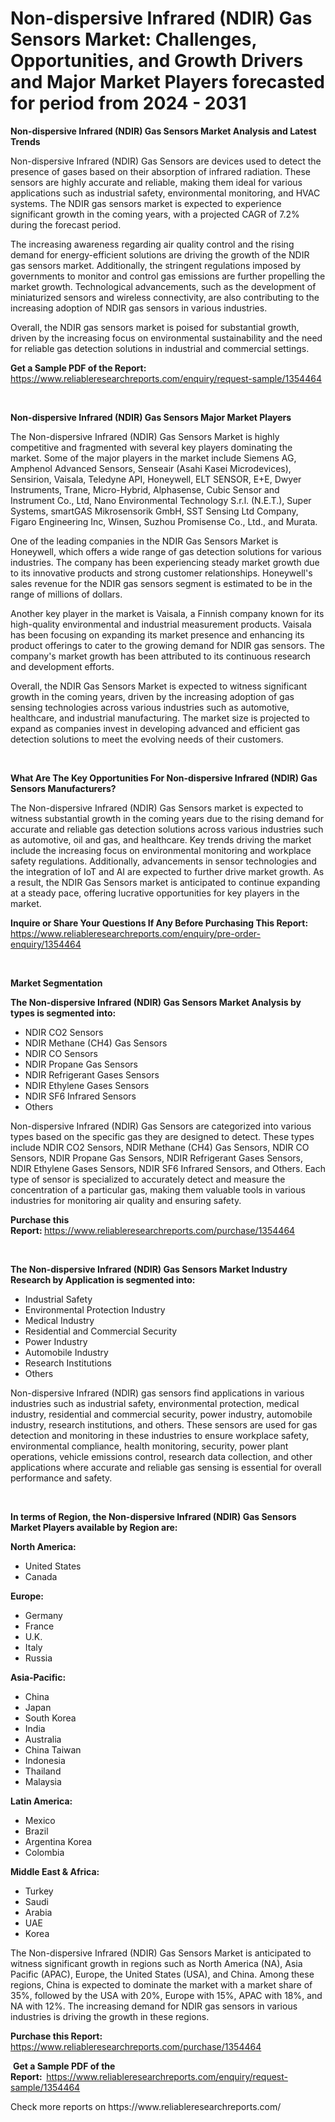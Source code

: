 <p><h1>Non-dispersive Infrared (NDIR) Gas Sensors Market: Challenges, Opportunities, and Growth Drivers and Major Market Players forecasted for period from 2024 - 2031</h1></p><p><strong>Non-dispersive Infrared (NDIR) Gas Sensors Market Analysis and Latest Trends</strong></p>
<p><p>Non-dispersive Infrared (NDIR) Gas Sensors are devices used to detect the presence of gases based on their absorption of infrared radiation. These sensors are highly accurate and reliable, making them ideal for various applications such as industrial safety, environmental monitoring, and HVAC systems. The NDIR gas sensors market is expected to experience significant growth in the coming years, with a projected CAGR of 7.2% during the forecast period.</p><p>The increasing awareness regarding air quality control and the rising demand for energy-efficient solutions are driving the growth of the NDIR gas sensors market. Additionally, the stringent regulations imposed by governments to monitor and control gas emissions are further propelling the market growth. Technological advancements, such as the development of miniaturized sensors and wireless connectivity, are also contributing to the increasing adoption of NDIR gas sensors in various industries.</p><p>Overall, the NDIR gas sensors market is poised for substantial growth, driven by the increasing focus on environmental sustainability and the need for reliable gas detection solutions in industrial and commercial settings.</p></p>
<p><strong>Get a Sample PDF of the Report:&nbsp;</strong> <a href="https://www.reliableresearchreports.com/enquiry/request-sample/1354464">https://www.reliableresearchreports.com/enquiry/request-sample/1354464</a></p>
<p>&nbsp;</p>
<p><strong>Non-dispersive Infrared (NDIR) Gas Sensors Major Market Players</strong></p>
<p><p>The Non-dispersive Infrared (NDIR) Gas Sensors Market is highly competitive and fragmented with several key players dominating the market. Some of the major players in the market include Siemens AG, Amphenol Advanced Sensors, Senseair (Asahi Kasei Microdevices), Sensirion, Vaisala, Teledyne API, Honeywell, ELT SENSOR, E+E, Dwyer Instruments, Trane, Micro-Hybrid, Alphasense, Cubic Sensor and Instrument Co., Ltd, Nano Environmental Technology S.r.l. (N.E.T.), Super Systems, smartGAS Mikrosensorik GmbH, SST Sensing Ltd Company, Figaro Engineering Inc, Winsen, Suzhou Promisense Co., Ltd., and Murata.</p><p>One of the leading companies in the NDIR Gas Sensors Market is Honeywell, which offers a wide range of gas detection solutions for various industries. The company has been experiencing steady market growth due to its innovative products and strong customer relationships. Honeywell's sales revenue for the NDIR gas sensors segment is estimated to be in the range of millions of dollars.</p><p>Another key player in the market is Vaisala, a Finnish company known for its high-quality environmental and industrial measurement products. Vaisala has been focusing on expanding its market presence and enhancing its product offerings to cater to the growing demand for NDIR gas sensors. The company's market growth has been attributed to its continuous research and development efforts.</p><p>Overall, the NDIR Gas Sensors Market is expected to witness significant growth in the coming years, driven by the increasing adoption of gas sensing technologies across various industries such as automotive, healthcare, and industrial manufacturing. The market size is projected to expand as companies invest in developing advanced and efficient gas detection solutions to meet the evolving needs of their customers.</p></p>
<p>&nbsp;</p>
<p><strong>What Are The Key Opportunities For Non-dispersive Infrared (NDIR) Gas Sensors Manufacturers?</strong></p>
<p><p>The Non-dispersive Infrared (NDIR) Gas Sensors market is expected to witness substantial growth in the coming years due to the rising demand for accurate and reliable gas detection solutions across various industries such as automotive, oil and gas, and healthcare. Key trends driving the market include the increasing focus on environmental monitoring and workplace safety regulations. Additionally, advancements in sensor technologies and the integration of IoT and AI are expected to further drive market growth. As a result, the NDIR Gas Sensors market is anticipated to continue expanding at a steady pace, offering lucrative opportunities for key players in the market.</p></p>
<p><strong>Inquire or Share Your Questions If Any Before Purchasing This Report:</strong> <a href="https://www.reliableresearchreports.com/enquiry/pre-order-enquiry/1354464">https://www.reliableresearchreports.com/enquiry/pre-order-enquiry/1354464</a></p>
<p>&nbsp;</p>
<p><strong>Market Segmentation</strong></p>
<p><strong>The Non-dispersive Infrared (NDIR) Gas Sensors Market Analysis by types is segmented into:</strong></p>
<p><ul><li>NDIR CO2 Sensors</li><li>NDIR Methane (CH4) Gas Sensors</li><li>NDIR CO Sensors</li><li>NDIR Propane Gas Sensors</li><li>NDIR Refrigerant Gases Sensors</li><li>NDIR Ethylene Gases Sensors</li><li>NDIR SF6 Infrared Sensors</li><li>Others</li></ul></p>
<p><p>Non-dispersive Infrared (NDIR) Gas Sensors are categorized into various types based on the specific gas they are designed to detect. These types include NDIR CO2 Sensors, NDIR Methane (CH4) Gas Sensors, NDIR CO Sensors, NDIR Propane Gas Sensors, NDIR Refrigerant Gases Sensors, NDIR Ethylene Gases Sensors, NDIR SF6 Infrared Sensors, and Others. Each type of sensor is specialized to accurately detect and measure the concentration of a particular gas, making them valuable tools in various industries for monitoring air quality and ensuring safety.</p></p>
<p><strong>Purchase this Report:&nbsp;</strong><a href="https://www.reliableresearchreports.com/purchase/1354464">https://www.reliableresearchreports.com/purchase/1354464</a></p>
<p>&nbsp;</p>
<p><strong>The Non-dispersive Infrared (NDIR) Gas Sensors Market Industry Research by Application is segmented into:</strong></p>
<p><ul><li>Industrial Safety</li><li>Environmental Protection Industry</li><li>Medical Industry</li><li>Residential and Commercial Security</li><li>Power Industry</li><li>Automobile Industry</li><li>Research Institutions</li><li>Others</li></ul></p>
<p><p>Non-dispersive Infrared (NDIR) gas sensors find applications in various industries such as industrial safety, environmental protection, medical industry, residential and commercial security, power industry, automobile industry, research institutions, and others. These sensors are used for gas detection and monitoring in these industries to ensure workplace safety, environmental compliance, health monitoring, security, power plant operations, vehicle emissions control, research data collection, and other applications where accurate and reliable gas sensing is essential for overall performance and safety.</p></p>
<p>&nbsp;</p>
<p><strong>In terms of Region, the Non-dispersive Infrared (NDIR) Gas Sensors Market Players available by Region are:</strong></p>
<p>
    <p> <strong> North America: </strong>
        <ul>
            <li>United States</li>
            <li>Canada</li>
        </ul>
        </p> 
    <p> <strong> Europe: </strong>
        <ul>
            <li>Germany</li>
            <li>France</li>
            <li>U.K.</li>
            <li>Italy</li>
            <li>Russia</li>
        </ul>
        </p> 
    <p> <strong> Asia-Pacific: </strong>
        <ul>
            <li>China</li>
            <li>Japan</li>
            <li>South Korea</li>
            <li>India</li>
            <li>Australia</li>
            <li>China Taiwan</li>
            <li>Indonesia</li>
            <li>Thailand</li>
            <li>Malaysia</li>
        </ul>
        </p> 
    <p> <strong> Latin America: </strong>
        <ul>
            <li>Mexico</li>
            <li>Brazil</li>
            <li>Argentina Korea</li>
            <li>Colombia</li>
        </ul>
        </p> 
    <p> <strong> Middle East & Africa: </strong>
        <ul>
            <li>Turkey</li>
            <li>Saudi</li>
            <li>Arabia</li>
            <li>UAE</li>
            <li>Korea</li>
        </ul>
    </p>
    </p>
<p><p>The Non-dispersive Infrared (NDIR) Gas Sensors Market is anticipated to witness significant growth in regions such as North America (NA), Asia Pacific (APAC), Europe, the United States (USA), and China. Among these regions, China is expected to dominate the market with a market share of 35%, followed by the USA with 20%, Europe with 15%, APAC with 18%, and NA with 12%. The increasing demand for NDIR gas sensors in various industries is driving the growth in these regions.</p></p>
<p><strong>Purchase this Report: </strong><a href="https://www.reliableresearchreports.com/purchase/1354464">https://www.reliableresearchreports.com/purchase/1354464</a></p>
<p>&nbsp;<strong>Get a Sample PDF of the Report:&nbsp;&nbsp;</strong><a href="https://www.reliableresearchreports.com/enquiry/request-sample/1354464">https://www.reliableresearchreports.com/enquiry/request-sample/1354464</a></p>
<p><strong></strong></p>
<p>Check more reports on https://www.reliableresearchreports.com/</p>